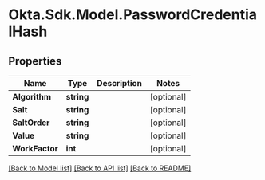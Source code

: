 # Okta.Sdk.Model.PasswordCredentialHash

## Properties

Name | Type | Description | Notes
------------ | ------------- | ------------- | -------------
**Algorithm** | **string** |  | [optional] 
**Salt** | **string** |  | [optional] 
**SaltOrder** | **string** |  | [optional] 
**Value** | **string** |  | [optional] 
**WorkFactor** | **int** |  | [optional] 

[[Back to Model list]](../README.md#documentation-for-models) [[Back to API list]](../README.md#documentation-for-api-endpoints) [[Back to README]](../README.md)

